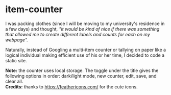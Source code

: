 # item-counter
I was packing clothes (since I will be moving to my university's residence in a few days) and thought, 
<i>"it would be kind of nice if there was something that allowed me to create different labels and counts for each on my webpage".</i>

Naturally, instead of Googling a multi-item counter or tallying on paper like a logical individual making efficient use of his or her time, I decided to code a static site.

<b>Note:</b> the counter uses local storage. The toggle under the title gives the following options in order: dark/light mode, new counter, edit, save, and clear all. <br>
<b>Credits:</b> thanks to https://feathericons.com/ for the cute icons.

